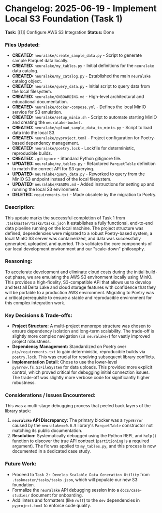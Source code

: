 # Changelog: 2025-06-19 - Implement Local S3 Foundation (Task 1)

**Task:** [[1]] Configure AWS S3 Integration
**Status:** Done

### Files Updated:
- **CREATED:** `neuralake/create_sample_data.py` - Script to generate sample Parquet data locally.
- **CREATED:** `neuralake/my_tables.py` - Initial definitions for the `neuralake` data catalog.
- **CREATED:** `neuralake/my_catalog.py` - Established the main `neuralake` catalog object.
- **CREATED:** `neuralake/query_data.py` - Initial script to query data from the local filesystem.
- **CREATED:** `neuralake/ONBOARDING.md` - High-level architectural and educational documentation.
- **CREATED:** `neuralake/docker-compose.yml` - Defines the local MinIO service for S3 emulation.
- **CREATED:** `neuralake/setup_minio.sh` - Script to automate starting MinIO and creating the `neuralake-bucket`.
- **CREATED:** `neuralake/upload_sample_data_to_minio.py` - Script to load data into the local S3.
- **CREATED:** `neuralake/pyproject.toml` - Project configuration for Poetry-based dependency management.
- **CREATED:** `neuralake/poetry.lock` - Lockfile for deterministic, reproducible builds.
- **CREATED:** `.gitignore` - Standard Python gitignore file.
- **UPDATED:** `neuralake/my_tables.py` - Refactored `ParquetTable` definition to match the correct API for S3 querying.
- **UPDATED:** `neuralake/query_data.py` - Reworked to query from the MinIO S3 endpoint instead of the local filesystem.
- **UPDATED:** `neuralake/README.md` - Added instructions for setting up and running the local S3 environment.
- **DELETED:** `requirements.txt` - Made obsolete by the migration to Poetry.

### Description:
This update marks the successful completion of Task 1 from `.taskmaster/tasks/tasks.json` It establishes a fully functional, end-to-end data pipeline running on the local machine. The project structure was defined, dependencies were migrated to a robust Poetry-based system, a local MinIO S3 server was containerized, and data was successfully generated, uploaded, and queried. This validates the core components of our local development environment and our "scale-down" philosophy.

### Reasoning:
To accelerate development and eliminate cloud costs during the initial build-out phase, we are emulating the AWS S3 environment locally using MinIO. This provides a high-fidelity, S3-compatible API that allows us to develop and test all Delta Lake and cloud storage features with confidence that they will be portable to a production AWS environment. Migrating to Poetry was a critical prerequisite to ensure a stable and reproducible environment for this complex integration work.

### Key Decisions & Trade-offs:
- **Project Structure:** A multi-project monorepo structure was chosen to ensure dependency isolation and long-term scalability. The trade-off is slightly more complex navigation (`cd neuralake/`) for vastly improved project robustness.
- **Dependency Management:** Standardized on Poetry over `pip/requirements.txt` to gain deterministic, reproducible builds via `poetry.lock`. This was crucial for resolving subsequent library conflicts.
- **Implementation Detail:** Chose to use the lower-level `pyarrow.fs.S3FileSystem` for data uploads. This provided more explicit control, which proved critical for debugging initial connection issues. The trade-off was slightly more verbose code for significantly higher robustness.

### Considerations / Issues Encountered:
This was a multi-stage debugging process that peeled back layers of the library stack:

1.  **`neuralake` API Discrepancy:** The primary blocker was a `TypeError` caused by the `neuralake==0.0.5` library's `ParquetTable` constructor not matching its public documentation.
2.  **Resolution:** Systematically debugged using the Python REPL and `help()` function to discover the true API contract (`partitioning` is a required argument). The fix was applied to `my_tables.py`, and this process is now documented in a dedicated case study.

### Future Work:
- Proceed to `Task 2: Develop Scalable Data Generation Utility` from `.taskmaster/tasks/tasks.json`, which will populate our new S3 foundation.
- Formalize the `neuralake` API debugging session into a `docs/case-studies/` document for onboarding.
- Add linters and formatters (like `ruff`) to the `dev` dependencies in `pyproject.toml` to enforce code quality.